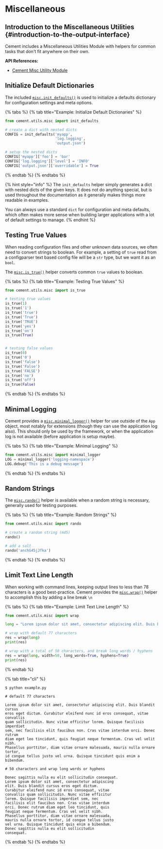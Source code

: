# Miscellaneous

## Introduction to the Miscellaneous Utilities {#introduction-to-the-output-interface}

Cement includes a Miscellaneous Utilities Module with helpers for common tasks that don't fit anywhere on their own. 

**API References:**

* [​Cement Misc Utility Module​](https://cement.readthedocs.io/en/3.0/api/utils/misc/)

## Initialize Default Dictionaries

The included [`misc.init_defaults()`](https://cement.readthedocs.io/en/3.0/api/utils/misc/#cement.utils.misc.init_defaults) is used to initialize a defaults dictionary for configuration settings and meta options.

{% tabs %}
{% tab title="Example: Initialize Default Dictionaries" %}
```python
from cement.utils.misc import init_defaults

# create a dict with nested dicts
CONFIG = init_defaults('myapp', 
                       'log.logging', 
                       'output.json')

# setup the nested dicts
CONFIG['myapp']['foo'] = 'bar'
CONFIG['log.logging']['level'] = 'INFO'
CONFIG['output.json']['overridable'] = True
```
{% endtab %}
{% endtabs %}

{% hint style="info" %}
The `init_defaults` helper simply generates a dict with nested dicts of the given keys.  It does not do anything special, but is used throughout the documentation as it generally makes things more readable in examples.  

You can always use a standard `dict` for configuration and meta defaults, which often makes more sense when building larger applications with a lot of default settings to manage.
{% endhint %}

## Testing True Values

When reading configuration files and other unknown data sources, we often need to convert strings to boolean.  For example, a setting of `true` read from a configparser text based config file will be a `str` type, but we want it as an `bool`.

The [`misc.is_true()`](https://cement.readthedocs.io/en/3.0/api/utils/misc/#cement.utils.misc.is_true) helper converts common `true` values to boolean.

{% tabs %}
{% tab title="Example: Testing True Values" %}
```python
from cement.utils.misc import is_true

# testing true values
is_true(1)
is_true('1')
is_true('true')
is_true('True')
is_true('TRUE')
is_true('yes')
is_true('on')
is_true(True)


# testing false values
is_true(0)
is_true('0')
is_true('false')
is_true('False')
is_true('FALSE')
is_true('no')
is_true('off')
is_true(False)
```
{% endtab %}
{% endtabs %}

## Minimal Logging

Cement provides a [`misc.minimal_logger()`](https://cement.readthedocs.io/en/3.0/api/utils/misc/#cement.utils.misc.minimal_logger) helper for use outside of the `App` object, most notably for extensions \(though they can use the application log also\).  This should only be used by the framework, or when the application log is not available \(before application is setup maybe\).

{% tabs %}
{% tab title="Example: Minimal Logging" %}
```python
from cement.utils.misc import minimal_logger
LOG = minimal_logger('logging-namespace')
LOG.debug('This is a debug message')
```
{% endtab %}
{% endtabs %}

## Random Strings

The [`misc.rando()`](https://cement.readthedocs.io/en/3.0/api/utils/misc/#cement.utils.misc.rando) helper is available when a random string is necessary, generally used for testing purposes.

{% tabs %}
{% tab title="Example: Random Strings" %}
```python
from cement.utils.misc import rando

# create a random string (md5)
rando()

# add a salt
rando('anchG45jJfka')
```
{% endtab %}
{% endtabs %}

## Limit Text Line Length

When working with command lines, keeping output lines to less than 78 characters is a good best-practice.  Cement provides the [`misc.wrap()`](https://cement.readthedocs.io/en/3.0/api/utils/misc/#cement.utils.misc.wrap) helper to accomplish this by adding a line break `\n`

{% tabs %}
{% tab title="Example: Limit Text Line Length" %}
```python
from cement.utils.misc import wrap

long = "Lorem ipsum dolor sit amet, consectetur adipiscing elit. Duis blandit cursus eros eget dictum. Curabitur eleifend nunc id eros consequat, vitae convallis quam sollicitudin. Nunc vitae efficitur lorem. Quisque facilisis imperdiet sem, nec facilisis elit faucibus non. Cras vitae interdum orci. Donec rutrum diam eget leo tincidunt, quis feugiat neque fermentum. Cras vel velit nibh. Phasellus porttitor, diam vitae ornare malesuada, mauris nulla ornare tortor, id congue tellus justo vel urna. Quisque tincidunt quis enim a bibendum. Donec sagittis nulla eu elit sollicitudin consequat."

# wrap with default 77 characters
res = wrap(long)
print(res)

# wrap with a total of 50 characters, and break long words / hyphens
res = wrap(long, width=50, long_words=True, hyphens=True)
print(res)
```
{% endtab %}

{% tab title="cli" %}
```text
$ python example.py

# default 77 characters

Lorem ipsum dolor sit amet, consectetur adipiscing elit. Duis blandit cursus
eros eget dictum. Curabitur eleifend nunc id eros consequat, vitae convallis
quam sollicitudin. Nunc vitae efficitur lorem. Quisque facilisis imperdiet
sem, nec facilisis elit faucibus non. Cras vitae interdum orci. Donec rutrum
diam eget leo tincidunt, quis feugiat neque fermentum. Cras vel velit nibh.
Phasellus porttitor, diam vitae ornare malesuada, mauris nulla ornare tortor,
id congue tellus justo vel urna. Quisque tincidunt quis enim a bibendum.

# 50 characters and wrap long words or hyphens

Donec sagittis nulla eu elit sollicitudin consequat.
Lorem ipsum dolor sit amet, consectetur adipiscing
elit. Duis blandit cursus eros eget dictum.
Curabitur eleifend nunc id eros consequat, vitae
convallis quam sollicitudin. Nunc vitae efficitur
lorem. Quisque facilisis imperdiet sem, nec
facilisis elit faucibus non. Cras vitae interdum
orci. Donec rutrum diam eget leo tincidunt, quis
feugiat neque fermentum. Cras vel velit nibh.
Phasellus porttitor, diam vitae ornare malesuada,
mauris nulla ornare tortor, id congue tellus justo
vel urna. Quisque tincidunt quis enim a bibendum.
Donec sagittis nulla eu elit sollicitudin
consequat.
```
{% endtab %}
{% endtabs %}

